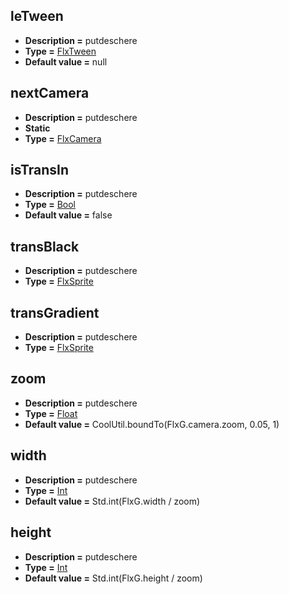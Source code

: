 ## leTween
* **Description =** putdeschere
* **Type =** [FlxTween](https://api.haxeflixel.com/flixel/tweens/FlxTween.html)
* **Default value =** null

## nextCamera
* **Description =** putdeschere
* **Static**
* **Type =** [FlxCamera](https://api.haxeflixel.com/flixel/FlxCamera.html)

## isTransIn
* **Description =** putdeschere
* **Type =** [Bool](https://api.haxeflixel.com/Bool.html)
* **Default value =** false

## transBlack
* **Description =** putdeschere
* **Type =** [FlxSprite](https://api.haxeflixel.com/flixel/FlxSprite.html)

## transGradient
* **Description =** putdeschere
* **Type =** [FlxSprite](https://api.haxeflixel.com/flixel/FlxSprite.html)

## zoom
* **Description =** putdeschere
* **Type =** [Float](https://api.haxeflixel.com/Float.html)
* **Default value =** CoolUtil.boundTo(FlxG.camera.zoom, 0.05, 1)

## width
* **Description =** putdeschere
* **Type =** [Int](https://api.haxeflixel.com/Int.html)
* **Default value =** Std.int(FlxG.width / zoom)

## height
* **Description =** putdeschere
* **Type =** [Int](https://api.haxeflixel.com/Int.html)
* **Default value =** Std.int(FlxG.height / zoom)


